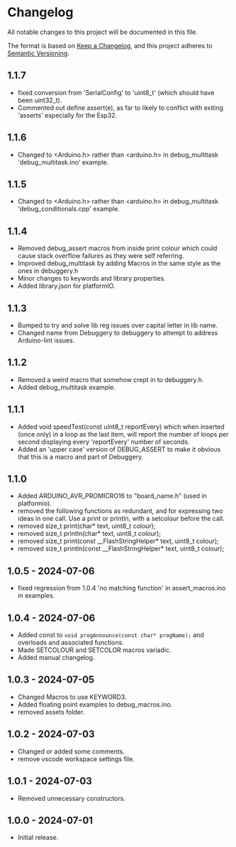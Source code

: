 
[//]: # (https://keepachangelog.com/en/1.1.0/)


# Changelog

All notable changes to this project will be documented in this file.

The format is based on [Keep a Changelog](https://keepachangelog.com/en/1.1.0/),
and this project adheres to [Semantic Versioning](https://semver.org/spec/v2.0.0.html).

## 1.1.7
- fixed conversion from 'SerialConfig' to 'uint8_t' (which should have been uint32_t).
- Commented out define assert(e), as far to likely to conflict with exiting 'asserts' especially for the Esp32.


## 1.1.6
- Changed to <Arduino.h> rather than <arduino.h> in debug_multitask 'debug_multitask.ino' example.

## 1.1.5
- Changed to <Arduino.h> rather than <arduino.h> in debug_multitask 'debug_conditionals.cpp' example.

## 1.1.4
- Removed debug_assert macros from inside print colour which could cause stack overflow failures as they were self referring.
- Improved debug_multitask by adding Macros in the same style as the ones in debuggery.h
- Minor changes to keywords and library properties.
- Added library.json for platformIO.

## 1.1.3
- Bumped to try and solve lib reg issues over capital letter in lib name.
- Changed name from Debuggery to debuggery to attempt to address Arduino-lint issues.

## 1.1.2
- Removed a weird macro that somehow crept in to debuggery.h.
- Added debug_multitask example.


## 1.1.1
 - Added void speedTest(const uint8_t reportEvery) which when inserted (once only) in a loop as the last item, will report the number of loops per second displaying every 'reportEvery' number of seconds.
 - Added an 'upper case' version of DEBUG_ASSERT to make it obvious that this is a macro and part of Debuggery.


## 1.1.0
 - Added ARDUINO_AVR_PROMICRO16 to "board_name.h" (used in platformio).
 - removed the following functions as redundant, and for expressing two ideas in one call.  Use a print or println, with a setcolour before the call.
 - removed size_t print(char* text, uint8_t colour);
 - removed size_t println(char* text, uint8_t colour);
 - removed size_t print(const __FlashStringHelper* text, uint8_t colour);
 - removed size_t println(const __FlashStringHelper* text, uint8_t colour);


## 1.0.5 - 2024-07-06
 - fixed regression from 1.0.4 'no matching function' in assert_macros.ino in examples.

## 1.0.4 - 2024-07-06
- Added const to `void progAnnounce(const char* progName);` and overloads and associated functions.
- Made SETCOLOUR and SETCOLOR macros variadic.
- Added manual changelog.

## 1.0.3 - 2024-07-05
- Changed Macros to use KEYWORD3.
- Added floating point examples to debug_macros.ino.
- removed assets folder.

## 1.0.2 - 2024-07-03
- Changed or added some comments.
- remove vscode workspace settings file.

## 1.0.1 - 2024-07-03
- Removed unnecessary constructors.

## 1.0.0 - 2024-07-01
- Initial release.